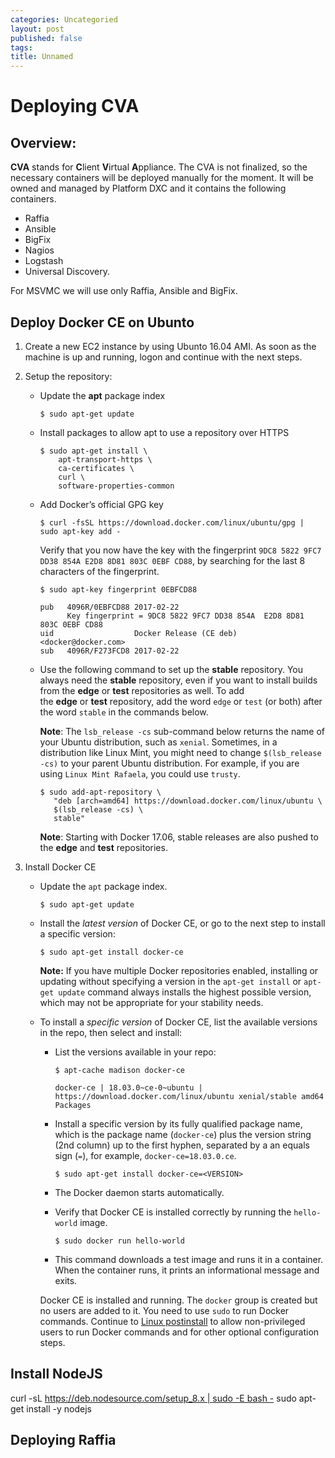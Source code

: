```yaml
---
categories: Uncategoried
layout: post
published: false
tags: 
title: Unnamed
---
```

# Deploying CVA 

## Overview:

**CVA** stands for **C**lient **V**irtual **A**ppliance. The CVA is not finalized, so the necessary containers will be deployed manually for the moment. It will be owned and managed by Platform DXC and it contains the following containers.

- Raffia
- Ansible
- BigFix
- Nagios
- Logstash
- Universal Discovery.

For MSVMC we will use only Raffia, Ansible and BigFix.

## Deploy Docker CE on Ubunto

1. Create a new EC2 instance by using Ubunto 16.04 AMI. As soon as the machine is up and running, logon and continue with the next steps.

2. Setup the repository:
   - Update the **apt** package index

     ```
     $ sudo apt-get update
     ```

   - Install packages to allow apt to use a repository over HTTPS

     ```
     $ sudo apt-get install \
         apt-transport-https \
         ca-certificates \
         curl \
         software-properties-common
     ```

   - Add Docker’s official GPG key 

     ```
     $ curl -fsSL https://download.docker.com/linux/ubuntu/gpg | sudo apt-key add -
     ```

     Verify that you now have the key with the fingerprint `9DC8 5822 9FC7 DD38 854A E2D8 8D81 803C 0EBF CD88`, by searching for the last 8 characters of the fingerprint. 

     ```
     $ sudo apt-key fingerprint 0EBFCD88
     
     pub   4096R/0EBFCD88 2017-02-22
           Key fingerprint = 9DC8 5822 9FC7 DD38 854A  E2D8 8D81 803C 0EBF CD88
     uid                  Docker Release (CE deb) <docker@docker.com>
     sub   4096R/F273FCD8 2017-02-22
     ```

   - Use the following command to set up the **stable** repository. You always need the **stable** repository, even if you want to install builds from the **edge** or **test** repositories as well. To add the **edge** or **test** repository, add the word `edge` or `test` (or both) after the word `stable` in the commands below. 

     **Note**: The `lsb_release -cs` sub-command below returns the name of your Ubuntu distribution, such as `xenial`. Sometimes, in a distribution like Linux Mint, you might need to change `$(lsb_release -cs)` to your parent Ubuntu distribution. For example, if you are using `Linux Mint Rafaela`, you could use `trusty`. 

     ```
     $ sudo add-apt-repository \
        "deb [arch=amd64] https://download.docker.com/linux/ubuntu \
        $(lsb_release -cs) \
        stable"
     ```

     **Note**: Starting with Docker 17.06, stable releases are also pushed to the **edge** and **test** repositories. 

3. Install Docker CE

   - Update the `apt` package index. 

     ```
     $ sudo apt-get update
     ```

   - Install the *latest version* of Docker CE, or go to the next step to install a specific version: 

     ```
     $ sudo apt-get install docker-ce
     ```

     **Note:** If you have multiple Docker repositories enabled, installing or updating without specifying a version in the `apt-get install` or `apt-get update` command always installs the highest possible version, which may not be appropriate for your stability needs. 

   - To install a *specific version* of Docker CE, list the available versions in the repo, then select and install: 

     - List the versions available in your repo: 

       ```
       $ apt-cache madison docker-ce
       
       docker-ce | 18.03.0~ce-0~ubuntu | https://download.docker.com/linux/ubuntu xenial/stable amd64 Packages
       ```

     - Install a specific version by its fully qualified package name, which is the package name (`docker-ce`) plus the version string (2nd column) up to the first hyphen, separated by a an equals sign (`=`), for example, `docker-ce=18.03.0.ce`. 

       ```
       $ sudo apt-get install docker-ce=<VERSION>
       ```

     - The Docker daemon starts automatically. 

     - Verify that Docker CE is installed correctly by running the `hello-world` image. 

       ```
       $ sudo docker run hello-world
       ```

     - This command downloads a test image and runs it in a container. When the container runs, it prints an informational message and exits. 

       

     Docker CE is installed and running. The `docker` group is created but no users are added to it. You need to use `sudo` to run Docker commands. Continue to [Linux postinstall](https://docs.docker.com/install/linux/linux-postinstall/) to allow non-privileged users to run Docker commands and for other optional configuration steps. 

## Install NodeJS 

curl -sL https://deb.nodesource.com/setup_8.x | sudo -E bash -  sudo apt-get install -y nodejs

## Deploying Raffia